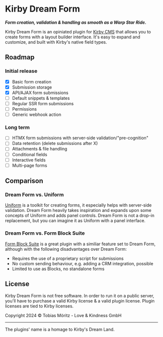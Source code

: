 # Kirby Dream Form

**_Form creation, validation & handling as smooth as a Warp Star Ride._**

Kirby Dream Form is an opiniated plugin for [Kirby CMS](https://getkirby.com/) that allows you to create forms with a layout builder interface. It's easy to expand and customize, and built with Kirby's native field types.

## Roadmap

### Initial release

- [x] Basic form creation
- [x] Submission storage
- [x] API/AJAX form submissions
- [ ] Default snippets & templates
- [ ] Regular SSR form submissions
- [ ] Permissions
- [ ] Generic webhook action

### Long term

- [ ] HTMX form submissions with server-side validation/"pre-cognition"
- [ ] Data retention (delete submissions after X)
- [ ] Attachments & file handling
- [ ] Conditional fields
- [ ] Interactive fields
- [ ] Multi-page forms

## Comparison

### Dream Form vs. Uniform

[Uniform](https://kirby-uniform.readthedocs.io/en/latest/) is a toolkit for creating forms, it especially helps with server-side validation. Dream Form heavily takes inspiration and expands upon some concepts of Uniform and adds panel controls. Dream Form is not a drop-in replacement, but you can imagine it as Uniform with a panel interface.

### Dream Form vs. Form Block Suite

[Form Block Suite](https://github.com/youngcut/kirby-form-block-suite) is a great plugin with a similiar feature set to Dream Form, although with the following disadvantages over Dream Form:

- Requires the use of a proprietary script for submissions
- No custom sending behaviour, e.g. adding a CRM integration, possible
- Limited to use as Blocks, no standalone forms

## License

Kirby Dream Form is not free software. In order to run it on a public server, you'll have to purchase a valid Kirby license & a valid plugin license. Plugin licenses are tied to Kirby licenses.

Copyright 2024 © Tobias Möritz - Love & Kindness GmbH

---

The plugins' name is a homage to Kirby's Dream Land.
